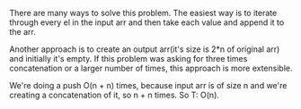 There are many ways to solve this problem. The easiest way is to iterate through every el in the input arr and then
take each value and append it to the arr.

Another approach is to create an output arr(it's size is 2*n of original arr) and initially it's empty.
If this problem was asking for three times concatenation or a larger number of times, this approach is more extensible.

We're doing a push O(n + n) times, because input arr is of size n and we're creating a concatenation of it, so n + n
times. So T: O(n).